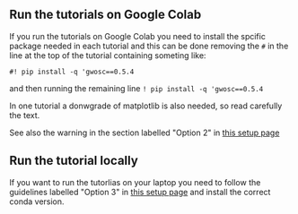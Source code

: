 ## Run the tutorials on Google Colab

If you run the tutorials on Google Colab you need to install the spcific package needed in each tutorial and this can be done removing the `#` in the line at the top of the tutorial containing someting like:

`#! pip install -q 'gwosc==0.5.4`

and then running the remaining line `! pip install -q 'gwosc==0.5.4`

In one tutorial a donwgrade of matplotlib is also needed, so read carefully the text.

See also the warning in the section labelled "Option 2" in [this setup page](https://github.com/gw-odw/odw-2022/blob/main/setup.md)

## Run the tutorial locally

If you want to run the tutorlias on your laptop you need to follow the guidelines labelled "Option 3" in [this setup page](https://github.com/gw-odw/odw-2022/blob/main/setup.md) and install the correct conda version.